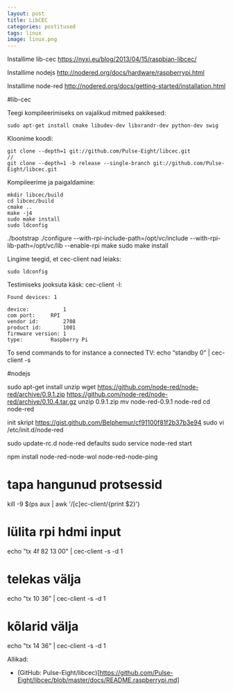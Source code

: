 ```yaml
---
layout: post
title: LibCEC
categories: postitused
tags: linux
image: linux.png
---
```


Installime lib-cec
https://nyxi.eu/blog/2013/04/15/raspbian-libcec/

Installime nodejs
http://nodered.org/docs/hardware/raspberrypi.html

Installime node-red
http://nodered.org/docs/getting-started/installation.html


#lib-cec

Teegi kompileerimiseks on vajalikud mitmed pakikesed:

    sudo apt-get install cmake libudev-dev libxrandr-dev python-dev swig

Kloonime koodi:

    git clone --depth=1 git://github.com/Pulse-Eight/libcec.git
    //
    git clone --depth=1 -b release --single-branch git://github.com/Pulse-Eight/libcec.git

Kompileerime ja paigaldamine:

    mkdir libcec/build
    cd libcec/build
    cmake ..
    make -j4
    sudo make install
    sudo ldconfig


./bootstrap
./configure --with-rpi-include-path=/opt/vc/include --with-rpi-lib-path=/opt/vc/lib --enable-rpi
make
sudo make install

Lingime teegid, et cec-client nad leiaks:

    sudo ldconfig

Testimiseks jooksuta käsk: cec-client -l:

    Found devices: 1

    device:           1
    com port:     RPI
    vendor id:        2708
    product id:       1001
    firmware version: 1
    type:         Raspberry Pi

To send commands to for instance a connected TV: echo “standby 0” | cec-client -s


#nodejs






sudo apt-get install unzip
wget https://github.com/node-red/node-red/archive/0.9.1.zip
https://github.com/node-red/node-red/archive/0.10.4.tar.gz
unzip 0.9.1.zip
mv node-red-0.9.1 node-red
cd node-red


init skript
https://gist.github.com/Belphemur/cf91100f81f2b37b3e94
sudo vi /etc/init.d/node-red


sudo update-rc.d node-red defaults
sudo service node-red start



npm install node-red-node-wol node-red-node-ping


# tapa hangunud protsessid
kill -9 $(ps aux | awk '/[c]ec-client/{print $2}')
# lülita rpi hdmi input
echo "tx 4f 82 13 00" | cec-client -s -d 1
# telekas välja
echo "tx 10 36" | cec-client -s -d 1
# kõlarid välja
echo "tx 14 36" | cec-client -s -d 1


Allikad:

* (GitHub: Pulse-Eight/libcec)[https://github.com/Pulse-Eight/libcec/blob/master/docs/README.raspberrypi.md]
